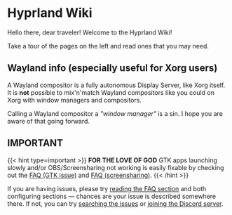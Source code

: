# Hyprland Wiki

Hello there, dear traveler! Welcome to the Hyprland Wiki!

Take a tour of the pages on the left and read ones that you may need.

## Wayland info (especially useful for Xorg users)

A Wayland compositor is a fully autonomous Display Server, like Xorg itself. 
It is **not** possible to mix'n'match Wayland compositors like you could on Xorg
with window managers and compositors.

Calling a Wayland compositor a *"window manager"* is a sin.
I hope you are aware of that going forward.

## IMPORTANT

{{< hint type=important >}}
**FOR THE LOVE OF GOD** GTK apps launching slowly and/or OBS/Screensharing not working
is easily fixable by checking out the
[FAQ (GTK issue)](https://wiki.hyprland.org/FAQ/#some-of-my-apps-take-a-really-long-time-to-open)
and [FAQ (screensharing)](https://wiki.hyprland.org/FAQ/#screenshare--obs-no-worky).
{{< /hint >}}

If you are having issues, please try
[reading the FAQ section](https://wiki.hyprland.org/FAQ/) and both configuring
sections — chances are your issue is described somewhere there. If not, you
can try [searching the issues](https://github.com/hyprwm/Hyprland/issues) or
[joining the Discord server](https://discord.gg/hQ9XvMUjjr).
